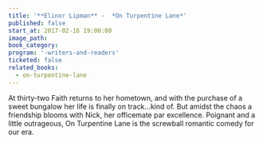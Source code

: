 ```yaml
---
title: '**Elinor Lipman** -  *On Turpentine Lane*'
published: false
start_at: 2017-02-16 19:00:00
image_path:
book_category:
program: '-writers-and-readers'
ticketed: false
related_books:
  - on-turpentine-lane
---
```



At thirty-two Faith returns to her hometown, and with the purchase of a sweet bungalow her life is finally on track...kind of. But amidst the chaos a friendship blooms with Nick, her officemate par excellence. Poignant and a little outrageous, On Turpentine Lane is the screwball romantic comedy for our era.